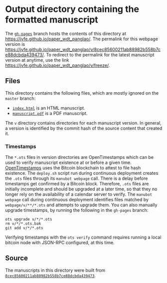 # Output directory containing the formatted manuscript

The [`gh-pages`](https://github.com/jvfe/paper_wdt_panglao/tree/gh-pages) branch hosts the contents of this directory at <https://jvfe.github.io/paper_wdt_panglao/>.
The permalink for this webpage version is <https://jvfe.github.io/paper_wdt_panglao/v/8cec85600211ab88982b558b7ce88dcbda439473/>.
To redirect to the permalink for the latest manuscript version at anytime, use the link <https://jvfe.github.io/paper_wdt_panglao/v/freeze/>.

## Files

This directory contains the following files, which are mostly ignored on the `master` branch:

+ [`index.html`](index.html) is an HTML manuscript.
+ [`manuscript.pdf`](manuscript.pdf) is a PDF manuscript.

The `v` directory contains directories for each manuscript version.
In general, a version is identified by the commit hash of the source content that created it.

### Timestamps

The `*.ots` files in version directories are OpenTimestamps which can be used to verify manuscript existence at or before a given time.
[OpenTimestamps](https://opentimestamps.org/) uses the Bitcoin blockchain to attest to file hash existence.
The `deploy.sh` script run during continuous deployment creates the `.ots` files through its `manubot webpage` call.
There is a delay before timestamps get confirmed by a Bitcoin block.
Therefore, `.ots` files are initially incomplete and should be upgraded at a later time, so that they no longer rely on the availability of a calendar server to verify.
The `manubot webpage` call during continuous deployment identifies files matched by `webpage/v/**/*.ots` and attempts to upgrade them.
You can also manually upgrade timestamps, by running the following in the `gh-pages` branch:

```shell
ots upgrade v/*/*.ots
rm v/*/*.ots.bak
git add v/*/*.ots
```

Verifying timestamps with the `ots verify` command requires running a local bitcoin node with JSON-RPC configured, at this time.

## Source

The manuscripts in this directory were built from
[`8cec85600211ab88982b558b7ce88dcbda439473`](https://github.com/jvfe/paper_wdt_panglao/commit/8cec85600211ab88982b558b7ce88dcbda439473).

